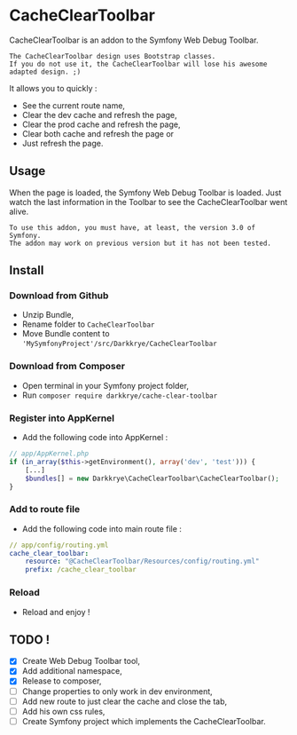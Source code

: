 # CacheClearToolbar

CacheClearToolbar is an addon to the Symfony Web Debug Toolbar.

    The CacheClearToolbar design uses Bootstrap classes.
    If you do not use it, the CacheClearToolbar will lose his awesome adapted design. ;)

It allows you to quickly :
* See the current route name,
* Clear the dev cache and refresh the page,
* Clear the prod cache and refresh the page,
* Clear both cache and refresh the page or
* Just refresh the page.

## Usage
When the page is loaded, the Symfony Web Debug Toolbar is loaded. Just watch the last information in the Toolbar to see the CacheClearToolbar went alive.

    To use this addon, you must have, at least, the version 3.0 of Symfony.
    The addon may work on previous version but it has not been tested.

## Install

### Download from Github
* Unzip Bundle,
* Rename folder to `CacheClearToolbar`
* Move Bundle content to `'MySymfonyProject'/src/Darkkrye/CacheClearToolbar`

### Download from Composer
* Open terminal in your Symfony project folder,
* Run `composer require darkkrye/cache-clear-toolbar`

### Register into AppKernel
* Add the following code into AppKernel :
```php
// app/AppKernel.php
if (in_array($this->getEnvironment(), array('dev', 'test'))) {
    [...]
    $bundles[] = new Darkkrye\CacheClearToolbar\CacheClearToolbar();
}
```

### Add to route file
* Add the following code into main route file :
```yml
// app/config/routing.yml
cache_clear_toolbar:
    resource: "@CacheClearToolbar/Resources/config/routing.yml"
    prefix: /cache_clear_toolbar
```

### Reload
* Reload and enjoy !

## TODO !
 - [x] Create Web Debug Toolbar tool,
 - [x] Add additional namespace,
 - [x] Release to composer,
 - [ ] Change properties to only work in dev environment,
 - [ ] Add new route to just clear the cache and close the tab,
 - [ ] Add his own css rules,
 - [ ] Create Symfony project which implements the CacheClearToolbar.
